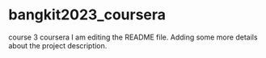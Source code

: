 # bangkit2023_coursera
course 3 coursera
I am editing the README file. Adding some more details about the project description.

